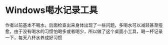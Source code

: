 # Windows喝水记录工具

作者以前基本不喝水，后面检查出来身体出现了一些问题，多喝水可以减轻甚至痊愈，由于没有喝水的习惯怕喝多或者喝少，所以做了这个桌面小工具，喝一杯记录一下，每天八杯水养成好习惯
